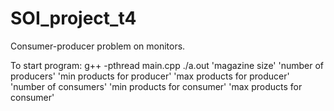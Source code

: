 # SOI_project_t4
Consumer-producer problem on monitors.

To start program:
g++ -pthread main.cpp
./a.out 'magazine size' 'number of producers' 'min products for producer' 'max products for producer' 'number of consumers' 'min products for consumer' 'max products for consumer'
